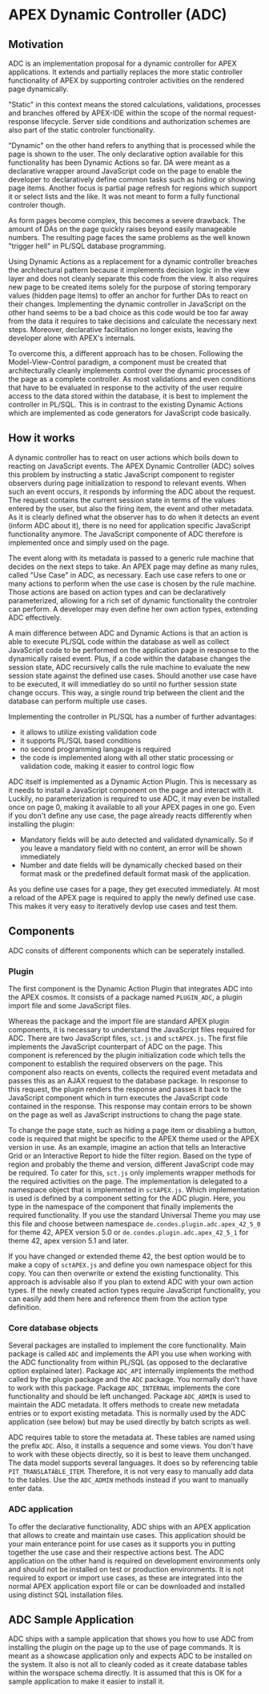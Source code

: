# APEX Dynamic Controller (ADC)

## Motivation

ADC is an implementation proposal for a dynamic controller for APEX applications. It extends and partially replaces the more static controller functionality of APEX by supporting controler activities on the rendered page dynamically.

"Static" in this context means the stored calculations, validations, processes and branches offered by APEX-IDE within the scope of the normal request-response lifecycle. Server side conditions and authorization schemes are also part of the static controler functionality.

"Dynamic" on the other hand refers to anything that is processed while the page is shown to the user. The only declarative option available for this functionality has been Dynamic Actions so far. DA were meant as a declarative wrapper around JavaScript code on the page to enable the developer to declaratively define common tasks such as hiding or showing page items. Another focus is partial page refresh for regions which support it or select lists and the like. It was not meant to form a fully functional controler though.

As form pages become complex, this becomes a severe drawback. The amount of DAs on the page quickly raises beyond easily manageable numbers. The resulting page faces the same problems as the well known "trigger hell" in PL/SQL database programming.

Using Dynamic Actions as a replacement for a dynamic controller breaches the architectural pattern because it implements decision logic in the view layer and does not cleanly separate this code from the view. It also requires new page to be created items solely for the purpose of storing temporary values (hidden page items) to offer an anchor for further DAs to react on their changes. Implementing the dynamic controller in JavaScript on the other hand seems to be a bad choice as this code would be too far away from the data it requires to take decisions and calculate the necessary next steps. Moreover, declarative facilitation no longer exists, leaving the developer alone with APEX's internals.

To overcome this, a different approach has to be chosen. Following the Model-View-Control paradigm, a component must be created that architecturally cleanly implements control over the dynamic processes of the page as a complete controller. As most validations and even conditions that have to be evaluated in response to the activity of the user require access to the data stored within the database, it is best to implement the controller in PL/SQL. This is in contrast to the existing Dynamic Actions which are implemented as code generators for JavaScript code basically.

## How it works

A dynamic controller has to react on user actions which boils down to reacting on JavaScript events. The APEX Dynamic Controller (ADC) solves this problem by instructing a static JavaScript component to register observers during page initialization to respond to relevant events. When such an event occurs, it responds by informing the ADC about the request. The request contains the current session state in terms of the values entered by the user, but also the firing item, the event and other metadata. As it is clearly defined what the observer has to do when it detects an event (inform ADC about it), there is no need for application specific JavaScript functionality anymore. The JavaScript componente of ADC therefore is implemented once and simply used on the page.

The event along with its metadata is passed to a generic rule machine that decides on the next steps to take. An APEX page may define as many rules, called "Use Case" in ADC, as necessary. Each use case refers to one or many actions to perform when the use case is chosen by the rule machine. Those actions are based on action types and can be declaratively parameterized, allowing for a rich set of dynamic functionality the controler can perform. A developer may even define her own action types, extending ADC effectively.

A main difference between ADC and Dynamic Actions is that an action is able to execute PL/SQL code within the database as well as collect JavaScript code to be performed on the application page in response to the dynamically raised event. Plus, if a code within the database changes the session state, ADC recursively calls the rule machine to evaluate the new session state against the defined use cases. Should another use case have to be executed, it will immediatley do so until no further session state change occurs. This way, a single round trip between the client and the database can perform multiple use cases.

Implementing the controller in PL/SQL has a number of further advantages:
-  it allows to utilize existing validation code
-  it supports PL/SQL based conditions
-  no second programming langauge is required
-  the code is implemented along with all other static processing or validation code, making it easier to control logic flow

ADC itself is implemented as a Dynamic Action Plugin. This is necessary as it needs to install a JavaScript component on the page and interact with it. Luckily, no parameterization is required to use ADC, it may even be installed once on page 0, making it available to all your APEX pages in one go. Even if you don't define any use case, the page already reacts differently when installing the plugin:
- Mandatory fields will be auto detected and validated dynamically. So if you leave a mandatory field with no content, an error will be shown immediately
- Number and date fields will be dynamically checked based on their format mask or the predefined default format mask of the application.

As you define use cases for a page, they get executed immediately. At most a reload of the APEX page is required to apply the newly defined use case. This makes it very easy to iteratively devlop use cases and test them.

## Components

ADC consits of different components which can be seperately installed.

### Plugin

The first component is the Dynamic Action Plugin that integrates ADC into the APEX cosmos. It consists of a package named `PLUGIN_ADC`, a plugin import file and some JavaScript files.

Whereas the package and the import file are standard APEX plugin components, it is necessary to understand the JavaScript files required for ADC. There are two JavaScript files, `sct.js` and `sctAPEX.js`. The first file implements the JavaScript counterpart of ADC on the page. This component is referenced by the plugin initialization code which tells the component to establish the required observers on the page. This component also reacts on events, collects the required event metadata and passes this as an AJAX request to the database package. In response to this request, the plugin renders the response and passes it back to the JavaScript component which in turn executes the JavaScript code contained in the response. This response may contain errors to be shown on the page as well as JavaScript instructions to chang the page state.

To change the page state, such as hiding a page item or disabling a button, code is required that might be specific to the APEX theme used or the APEX version in use. As an example, imagine an action that tells an Interactive Grid or an Interactive Report to hide the filter region. Based on the type of region and probably the theme and version, different JavaScript code may be required. To cater for this, `sct.js` only implements wrapper methods for the required activities on the page. The implementation is delegated to a namespace object that is implemented in `sctAPEX.js`. Which implementation is used is defined by a component setting for the ADC plugin. Here, you type in the namespace of the component that finally implements the required functionality. If you use the standard Universal Theme you may use this file and choose between namespace `de.condes.plugin.adc.apex_42_5_0` for theme 42, APEX version 5.0 or `de.condes.plugin.adc.apex_42_5_1` for theme 42, apex version 5.1 and later.

If you have changed or extended theme 42, the best option would be to make a copy of `sctAPEX.js` and define you own namespace object for this copy. You can then overwrite or extend the existing functionality. This approach is advisable also if you plan to extend ADC with your own action types. If the newly created action types require JavaScript functionality, you can easily add them here and reference them from the action type definition.

### Core database objects

Several packages are installed to implement the core functionality. Main package is called `ADC` and implements the API you use when working with the ADC functionality from within PL/SQL (as opposed to the declarative option explained later). Package `ADC_API` internally implements the method called by the plugin package and the `ADC` package. You normally don't have to work with this package. Package `ADC_INTERNAL` implements the core functionality and should be left unchanged. Package `ADC_ADMIN` is used to maintain the ADC metadata. It offers methods to create new metadata entries or to export existing metadata. This is normally used by the ADC application (see below) but may be used directly by batch scripts as well.

ADC requires table to store the metadata at. These tables are named using the prefix `ADC`. Also, it installs a sequence and some views. You don't have to work with these objects directly, so it is best to leave them unchanged. The data model supports several languages. It does so by referencing table `PIT_TRANSLATABLE_ITEM`. Therefore, it is not very easy to manually add data to the tables. Use the `ADC_ADMIN` methods instead if you want to manually enter data.

### ADC application

To offer the declarative functionality, ADC ships with an APEX application that allows to create and maintain use cases. This application should be your main enterance point for use cases as it supports you in putting together the use case and their respective actions best. The ADC application on the other hand is required on development environments only and should not be installed on test or production environments. It is not required to export or import use cases, as these are integrated into the normal APEX application export file or can be downloaded and installed using distinct SQL installation files.

## ADC Sample Application

ADC ships with a sample application that shows you how to use ADC from installing the plugin on the page up to the use of page commands. It is meant as a showcase application only and expects ADC to be installed on the system. It also is not all to cleanly coded as it create database tables within the worspace schema directly. It is assumed that this is OK for a sample application to make it easier to install it.
